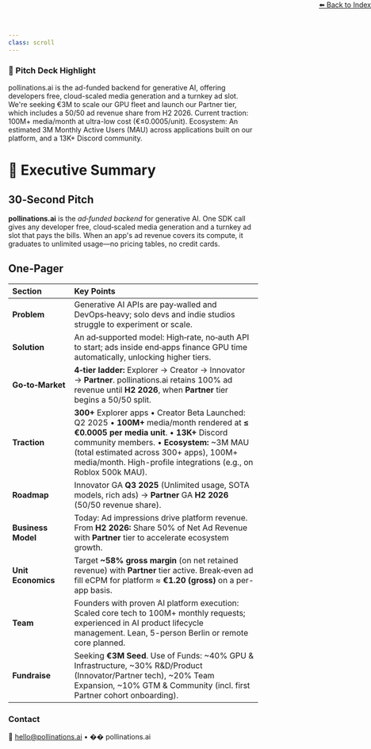 ```yaml
---
class: scroll
---
```


<div style="text-align: right; position: absolute; top: 0; right: 0;">
<a href="/11">⬅️ Back to Index</a>
</div>

<div class="bg-yellow-100 p-4 rounded-lg border-l-4 border-yellow-500 mb-6">
  <h3 class="text-lg font-bold text-yellow-800">🌟 Pitch Deck Highlight</h3>
  <p class="text-yellow-800">pollinations.ai is the ad-funded backend for generative AI, offering developers free, cloud-scaled media generation and a turnkey ad slot. We're seeking €3M to scale our GPU fleet and launch our Partner tier, which includes a 50/50 ad revenue share from H2 2026. Current traction: 100M+ media/month at ultra-low cost (€≤0.0005/unit). Ecosystem: An estimated 3M Monthly Active Users (MAU) across applications built on our platform, and a 13K+ Discord community.</p>
</div>

# 📑 **Executive Summary**

## 30‑Second Pitch

**pollinations.ai** is the *ad‑funded backend* for generative AI. One SDK call gives any developer free, cloud‑scaled media generation and a turnkey ad slot that pays the bills. When an app's ad revenue covers its compute, it graduates to unlimited usage—no pricing tables, no credit cards.

## One‑Pager

| Section            | Key Points                                                                                                                                                                |
| :----------------- | :------------------------------------------------------------------------------------------------------------------------------------------------------------------------ |
| **Problem**        | Generative AI APIs are pay‑walled and DevOps‑heavy; solo devs and indie studios struggle to experiment or scale.                                                            |
| **Solution**       | An ad‑supported model: High‑rate, no‑auth API to start; ads inside end‑apps finance GPU time automatically, unlocking higher tiers.                                |
| **Go‑to‑Market**   | **4‑tier ladder:** Explorer → Creator → Innovator → **Partner**. pollinations.ai retains 100% ad revenue until **H2 2026**, when **Partner** tier begins a 50/50 split.             |
| **Traction**       | **300+** Explorer apps • Creator Beta Launched: Q2 2025 • **100M+** media/month rendered at **≤ €0.0005 per media unit**. • **13K+** Discord community members. • **Ecosystem:** ~3M MAU (total estimated across 300+ apps), 100M+ media/month. High-profile integrations (e.g., on Roblox 500k MAU).                 |
| **Roadmap**        | Innovator GA **Q3 2025** (Unlimited usage, SOTA models, rich ads) → **Partner** GA **H2 2026** (50/50 revenue share).                                                            |
| **Business Model** | Today: Ad impressions drive platform revenue. From **H2 2026:** Share 50% of Net Ad Revenue with **Partner** tier to accelerate ecosystem growth.                         |
| **Unit Economics** | Target **~58% gross margin** (on net retained revenue) with **Partner** tier active. Break‑even ad fill eCPM for platform ≈ **€1.20 (gross)** on a per-app basis.                |
| **Team**           | Founders with proven AI platform execution: Scaled core tech to 100M+ monthly requests; experienced in AI product lifecycle management. Lean, 5-person Berlin or remote core planned. |
| **Fundraise**      | Seeking **€3M Seed**. Use of Funds: ~40% GPU & Infrastructure, ~30% R&D/Product (Innovator/Partner tech), ~20% Team Expansion, ~10% GTM & Community (incl. first Partner cohort onboarding). |

### Contact

📧 [hello@pollinations.ai](mailto:hello@pollinations.ai) • �� pollinations.ai

